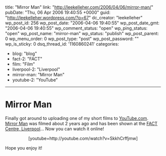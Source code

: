 title: "Mirror Man"
link: "http://leekelleher.com/2006/04/06/mirror-man/"
pubDate: "Thu, 06 Apr 2006 19:40:55 +0000"
guid: "http://leekelleher.wordpress.com/?p=67"
dc_creator: "leekelleher"
wp_post_id: 256
wp_post_date: "2006-04-06 19:40:55"
wp_post_date_gmt: "2006-04-06 19:40:55"
wp_comment_status: "open"
wp_ping_status: "open"
wp_post_name: "mirror-man"
wp_status: "publish"
wp_post_parent: 0
wp_menu_order: 0
wp_post_type: "post"
wp_post_password: ""
wp_is_sticky: 0
dsq_thread_id: '1160860241'
categories:
  - blog: "blog"
  - fact-2: "FACT"
  - film: "Film"
  - liverpool-2: "Liverpool"
  - mirror-man: "Mirror Man"
  - youtube-2: "YouTube"

---

# Mirror Man

Finally got around to uploading one of my short films to <a href="http://youtube.com/">YouTube.com</a>. <a href="http://www.youtube.com/watch?v=SkkhCrffjmw">Mirror Man</a> was filmed about 2 years ago and has been shown at the <a href="http://www.fact.co.uk/">FACT Centre, Liverpool</a>... Now you can watch it online!
<p align="center">[youtube=http://youtube.com/watch?v=SkkhCrffjmw]</p>

Hope you enjoy it!
